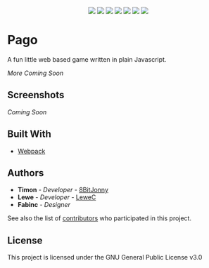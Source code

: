 <p align="center">
  <a href="https://github.com/8BitJonny/JsGame" alt="Sponsors on Open Collective">
        <img src="https://tokei.rs/b1/github/8BitJonny/JsGame?category=code" /></a>
  <a href="https://github.com/8BitJonny/JsGame/pulse" alt="Activity">
        <img src="https://img.shields.io/github/commit-activity/m/8BitJonny/JsGame.svg" /></a>
  <a href="https://circleci.com/gh/8BitJonny/JsGame" alt="CircleCI Status">
        <img src="https://circleci.com/gh/8BitJonny/JsGame.svg?style=svg" /></a>
  <a href="https://play-pago.com" alt="Website Status">
        <img src="https://img.shields.io/website/https/www.play-pago.com.svg?up_message=online" /></a>
  <a href="https://observatory.mozilla.org/analyze/www.play-pago.com" alt="Website Grade">
        <img src="https://img.shields.io/mozilla-observatory/grade/www.play-pago.com.svg?label=website%20grade&publish" /></a>
  <a href="https://github.com/8BitJonny/JsGame/blob/master/package.json" alt="Version">
        <img src="https://img.shields.io/github/package-json/v/8BitJonny/JsGame.svg" /></a>
  <a href="https://github.com/8BitJonny/JsGame/blob/master/LICENSE.md" alt="License">
        <img src="https://img.shields.io/github/license/8BitJonny/JsGame.svg" /></a>
</p>

# Pago
A fun little web based game written in plain Javascript.

*More Coming Soon*

## Screenshots
*Coming Soon*

## Built With 
* [Webpack](https://webpack.js.org/)


## Authors

* **Timon** - *Developer* - [8BitJonny](https://github.com/8BitJonny)
* **Lewe** - *Developer* - [LeweC](https://github.com/LeweC)
* **Fabinc** - *Designer*


See also the list of [contributors](https://github.com/code-smartchain) who participated in this project.

## License

This project is licensed under the GNU General Public License v3.0

